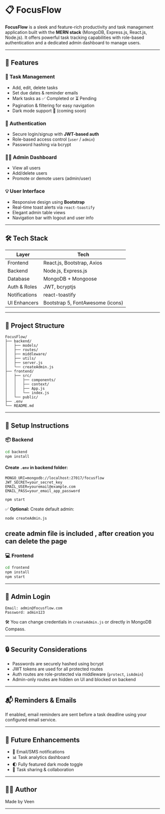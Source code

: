 # 📋 FocusFlow

**FocusFlow** is a sleek and feature-rich productivity and task management application built with the **MERN stack** (MongoDB, Express.js, React.js, Node.js). It offers powerful task tracking capabilities with role-based authentication and a dedicated admin dashboard to manage users.

---

## 🚀 Features

### 🔖 Task Management
- Add, edit, delete tasks
- Set due dates & reminder emails
- Mark tasks as ✅ Completed or ⏳ Pending
- Pagination & filtering for easy navigation
- Dark mode support 🌙 (coming soon)

### 🔐 Authentication
- Secure login/signup with **JWT-based auth**
- Role-based access control (`user` / `admin`)
- Password hashing via bcrypt

### 👨‍💼 Admin Dashboard
- View all users
- Add/delete users
- Promote or demote users (admin/user)

### 💡 User Interface
- Responsive design using **Bootstrap**
- Real-time toast alerts via `react-toastify`
- Elegant admin table views
- Navigation bar with logout and user info

---

## 🛠️ Tech Stack

| Layer        | Tech                             |
|--------------|----------------------------------|
| Frontend     | React.js, Bootstrap, Axios       |
| Backend      | Node.js, Express.js              |
| Database     | MongoDB + Mongoose               |
| Auth & Roles | JWT, bcryptjs                    |
| Notifications| react-toastify                   |
| UI Enhancers | Bootstrap 5, FontAwesome (icons) |

---

## 📁 Project Structure

```
FocusFlow/
├── backend/
│   ├── models/
│   ├── routes/
│   ├── middleware/
│   ├── utils/
│   ├── server.js
│   └── createAdmin.js
├── frontend/
│   ├── src/
│   │   ├── components/
│   │   ├── context/
│   │   ├── App.js
│   │   └── index.js
│   └── public/
├── .env
└── README.md
```

---

## 🔧 Setup Instructions

### 📦 Backend

```bash
cd backend
npm install
```

#### Create `.env` in backend folder:

```
MONGO_URI=mongodb://localhost:27017/focusflow
JWT_SECRET=your_secret_key
EMAIL_USER=youremail@example.com
EMAIL_PASS=your_email_app_password
```

```bash
npm start
```

✅ **Optional:** Create default admin: 
```bash
node createAdmin.js
```
create admin file is included , after creation you can delete the page
---

### 💻 Frontend

```bash
cd frontend
npm install
npm start
```

---

## 👤 Admin Login

```
Email: admin@focusflow.com
Password: admin123
```

🛠 You can change credentials in `createAdmin.js` or directly in MongoDB Compass.

---

## 🔒 Security Considerations

- Passwords are securely hashed using bcrypt
- JWT tokens are used for all protected routes
- Auth routes are role-protected via middleware (`protect`, `isAdmin`)
- Admin-only routes are hidden on UI and blocked on backend

---

## 📬 Reminders & Emails

If enabled, email reminders are sent before a task deadline using your configured email service.

---

## 🧠 Future Enhancements

- 🔔 Email/SMS notifications
- 📊 Task analytics dashboard
- 🌓 Fully featured dark mode toggle
- 🔁 Task sharing & collaboration

---

## 🧑‍💻 Author

Made by  Veen

---

